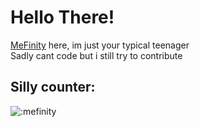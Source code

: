# Hello There!

[MeFinity](https://mefinity.github.io) here, im just your typical teenager  
Sadly cant code but i still try to contribute

## Silly counter:
![:mefinity](https://count.getloli.com/get/@:mefinity?theme=rule34)
